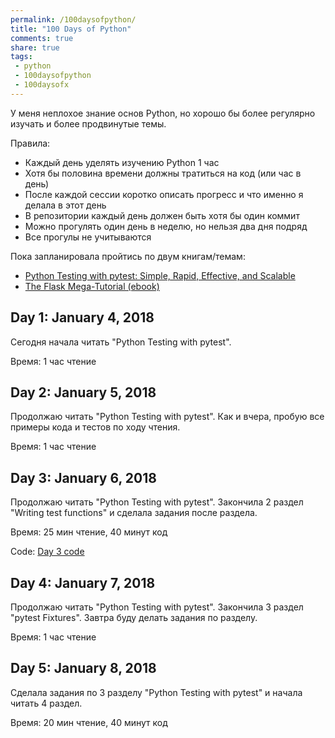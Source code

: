 ```yaml
---
permalink: /100daysofpython/
title: "100 Days of Python"
comments: true
share: true
tags:
 - python
 - 100daysofpython
 - 100daysofx
---
```


У меня неплохое знание основ Python, но хорошо бы более регулярно изучать и более продвинутые темы.

Правила:

* Каждый день уделять изучению Python 1 час
* Хотя бы половина времени должны тратиться на код (или час в день)
* После каждой сессии коротко описать прогресс и что именно я делала в этот день
* В репозитории каждый день должен быть хотя бы один коммит
* Можно прогулять один день в неделю, но нельзя два дня подряд
* Все прогулы не учитываются


Пока запланировала пройтись по двум книгам/темам:

* [Python Testing with pytest: Simple, Rapid, Effective, and Scalable](https://www.amazon.com/gp/product/B0773VRHWT/)
* [The Flask Mega-Tutorial (ebook)](https://learn.miguelgrinberg.com/)


## Day 1: January 4, 2018

Сегодня начала читать "Python Testing with pytest".

Время: 1 час чтение

## Day 2: January 5, 2018

Продолжаю читать "Python Testing with pytest".
Как и вчера, пробую все примеры кода и тестов по ходу чтения.

Время: 1 час чтение

## Day 3: January 6, 2018

Продолжаю читать "Python Testing with pytest".
Закончила 2 раздел "Writing test functions" и сделала задания после раздела.

Время: 25 мин чтение, 40 минут код

Code: [Day 3 code](https://github.com/natenka/100-days-of-Python/commit/4be114a285224d62415d0b94c0e277113ada17ee)

## Day 4: January 7, 2018

Продолжаю читать "Python Testing with pytest".
Закончила 3 раздел "pytest Fixtures". Завтра буду делать задания по разделу.

Время: 1 час чтение


## Day 5: January 8, 2018

Сделала задания по 3 разделу "Python Testing with pytest" и начала читать 4 раздел.

Время: 20 мин чтение, 40 минут код


